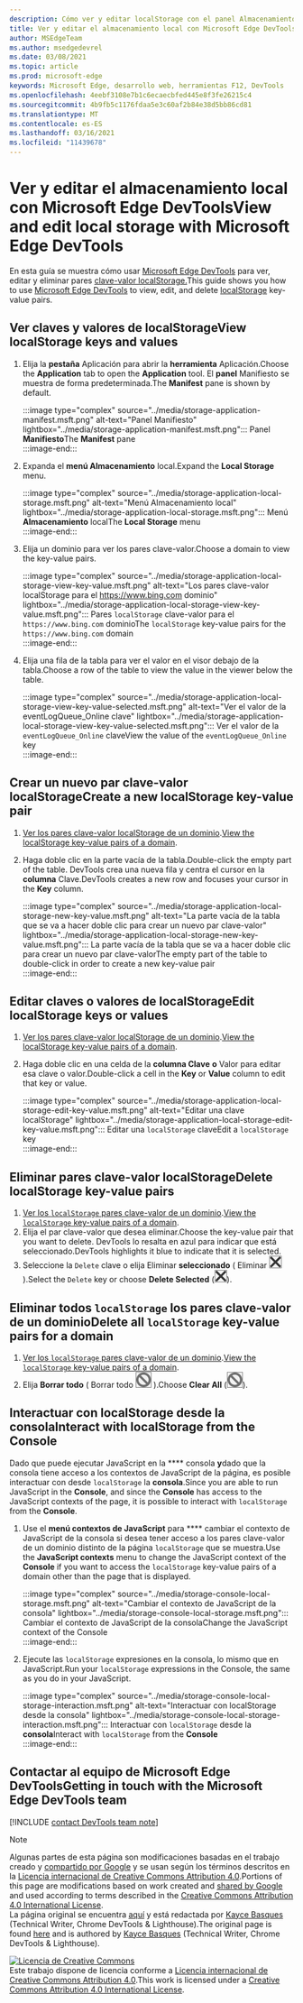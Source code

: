 ```yaml
---
description: Cómo ver y editar localStorage con el panel Almacenamiento local y la consola.
title: Ver y editar el almacenamiento local con Microsoft Edge DevTools
author: MSEdgeTeam
ms.author: msedgedevrel
ms.date: 03/08/2021
ms.topic: article
ms.prod: microsoft-edge
keywords: Microsoft Edge, desarrollo web, herramientas F12, DevTools
ms.openlocfilehash: 4eebf3108e7b1c6ecaecbfed445e8f3fe26215c4
ms.sourcegitcommit: 4b9fb5c1176fdaa5e3c60af2b84e38d5bb86cd81
ms.translationtype: MT
ms.contentlocale: es-ES
ms.lasthandoff: 03/16/2021
ms.locfileid: "11439678"
---
```

<!-- Copyright Kayce Basques 

   Licensed under the Apache License, Version 2.0 (the "License");
   you may not use this file except in compliance with the License.
   You may obtain a copy of the License at

       https://www.apache.org/licenses/LICENSE-2.0

   Unless required by applicable law or agreed to in writing, software
   distributed under the License is distributed on an "AS IS" BASIS,
   WITHOUT WARRANTIES OR CONDITIONS OF ANY KIND, either express or implied.
   See the License for the specific language governing permissions and
   limitations under the License.  -->  

# <a name="view-and-edit-local-storage-with-microsoft-edge-devtools"></a><span data-ttu-id="d0486-104">Ver y editar el almacenamiento local con Microsoft Edge DevTools</span><span class="sxs-lookup"><span data-stu-id="d0486-104">View and edit local storage with Microsoft Edge DevTools</span></span>  

<span data-ttu-id="d0486-105">En esta guía se muestra cómo usar [Microsoft Edge DevTools][MicrosoftEdgeDevTools] para ver, editar y eliminar pares [clave-valor localStorage.][MDNWindowsLocalStorage]</span><span class="sxs-lookup"><span data-stu-id="d0486-105">This guide shows you how to use [Microsoft Edge DevTools][MicrosoftEdgeDevTools] to view, edit, and delete [localStorage][MDNWindowsLocalStorage] key-value pairs.</span></span>  

## <a name="view-localstorage-keys-and-values"></a><span data-ttu-id="d0486-106">Ver claves y valores de localStorage</span><span class="sxs-lookup"><span data-stu-id="d0486-106">View localStorage keys and values</span></span>  

1.  <span data-ttu-id="d0486-107">Elija la **pestaña** Aplicación para abrir la **herramienta** Aplicación.</span><span class="sxs-lookup"><span data-stu-id="d0486-107">Choose the **Application** tab to open the **Application** tool.</span></span>  <span data-ttu-id="d0486-108">El **panel** Manifiesto se muestra de forma predeterminada.</span><span class="sxs-lookup"><span data-stu-id="d0486-108">The **Manifest** pane is shown by default.</span></span>  
    
    :::image type="complex" source="../media/storage-application-manifest.msft.png" alt-text="Panel Manifiesto" lightbox="../media/storage-application-manifest.msft.png":::
       <span data-ttu-id="d0486-110">Panel **Manifiesto**</span><span class="sxs-lookup"><span data-stu-id="d0486-110">The **Manifest** pane</span></span>  
    :::image-end:::  
    
1.  <span data-ttu-id="d0486-111">Expanda el **menú Almacenamiento** local.</span><span class="sxs-lookup"><span data-stu-id="d0486-111">Expand the **Local Storage** menu.</span></span>  
    
    :::image type="complex" source="../media/storage-application-local-storage.msft.png" alt-text="Menú Almacenamiento local" lightbox="../media/storage-application-local-storage.msft.png":::
       <span data-ttu-id="d0486-113">Menú **Almacenamiento** local</span><span class="sxs-lookup"><span data-stu-id="d0486-113">The **Local Storage** menu</span></span>  
    :::image-end:::  
    
1.  <span data-ttu-id="d0486-114">Elija un dominio para ver los pares clave-valor.</span><span class="sxs-lookup"><span data-stu-id="d0486-114">Choose a domain to view the key-value pairs.</span></span>  
    
    :::image type="complex" source="../media/storage-application-local-storage-view-key-value.msft.png" alt-text="Los pares clave-valor localStorage para el https://www.bing.com dominio" lightbox="../media/storage-application-local-storage-view-key-value.msft.png":::
       <span data-ttu-id="d0486-116">Pares `localStorage` clave-valor para el `https://www.bing.com` dominio</span><span class="sxs-lookup"><span data-stu-id="d0486-116">The `localStorage` key-value pairs for the `https://www.bing.com` domain</span></span>  
    :::image-end:::  
    
1.  <span data-ttu-id="d0486-117">Elija una fila de la tabla para ver el valor en el visor debajo de la tabla.</span><span class="sxs-lookup"><span data-stu-id="d0486-117">Choose a row of the table to view the value in the viewer below the table.</span></span>  
    
    :::image type="complex" source="../media/storage-application-local-storage-view-key-value-selected.msft.png" alt-text="Ver el valor de la eventLogQueue_Online clave" lightbox="../media/storage-application-local-storage-view-key-value-selected.msft.png":::
       <span data-ttu-id="d0486-119">Ver el valor de la `eventLogQueue_Online` clave</span><span class="sxs-lookup"><span data-stu-id="d0486-119">View the value of the `eventLogQueue_Online` key</span></span>  
    :::image-end:::  
    
## <a name="create-a-new-localstorage-key-value-pair"></a><span data-ttu-id="d0486-120">Crear un nuevo par clave-valor localStorage</span><span class="sxs-lookup"><span data-stu-id="d0486-120">Create a new localStorage key-value pair</span></span>  

1.  <span data-ttu-id="d0486-121">[Ver los pares clave-valor localStorage de un dominio](#view-localstorage-keys-and-values).</span><span class="sxs-lookup"><span data-stu-id="d0486-121">[View the localStorage key-value pairs of a domain](#view-localstorage-keys-and-values).</span></span>  
1.  <span data-ttu-id="d0486-122">Haga doble clic en la parte vacía de la tabla.</span><span class="sxs-lookup"><span data-stu-id="d0486-122">Double-click the empty part of the table.</span></span>  <span data-ttu-id="d0486-123">DevTools crea una nueva fila y centra el cursor en la **columna** Clave.</span><span class="sxs-lookup"><span data-stu-id="d0486-123">DevTools creates a new row and focuses your cursor in the **Key** column.</span></span>  
    
    :::image type="complex" source="../media/storage-application-local-storage-new-key-value.msft.png" alt-text="La parte vacía de la tabla que se va a hacer doble clic para crear un nuevo par clave-valor" lightbox="../media/storage-application-local-storage-new-key-value.msft.png":::
       <span data-ttu-id="d0486-125">La parte vacía de la tabla que se va a hacer doble clic para crear un nuevo par clave-valor</span><span class="sxs-lookup"><span data-stu-id="d0486-125">The empty part of the table to double-click in order to create a new key-value pair</span></span>  
    :::image-end:::  
    
## <a name="edit-localstorage-keys-or-values"></a><span data-ttu-id="d0486-126">Editar claves o valores de localStorage</span><span class="sxs-lookup"><span data-stu-id="d0486-126">Edit localStorage keys or values</span></span>  

1.  <span data-ttu-id="d0486-127">[Ver los pares clave-valor localStorage de un dominio](#view-localstorage-keys-and-values).</span><span class="sxs-lookup"><span data-stu-id="d0486-127">[View the localStorage key-value pairs of a domain](#view-localstorage-keys-and-values).</span></span>  
1.  <span data-ttu-id="d0486-128">Haga doble clic en una celda de la **columna Clave** **o** Valor para editar esa clave o valor.</span><span class="sxs-lookup"><span data-stu-id="d0486-128">Double-click a cell in the **Key** or **Value** column to edit that key or value.</span></span>  
    
    :::image type="complex" source="../media/storage-application-local-storage-edit-key-value.msft.png" alt-text="Editar una clave localStorage" lightbox="../media/storage-application-local-storage-edit-key-value.msft.png":::
       <span data-ttu-id="d0486-130">Editar una `localStorage` clave</span><span class="sxs-lookup"><span data-stu-id="d0486-130">Edit a `localStorage` key</span></span>  
    :::image-end:::  
    
## <a name="delete-localstorage-key-value-pairs"></a><span data-ttu-id="d0486-131">Eliminar pares clave-valor localStorage</span><span class="sxs-lookup"><span data-stu-id="d0486-131">Delete localStorage key-value pairs</span></span>  

1.  <span data-ttu-id="d0486-132">[Ver los `localStorage` pares clave-valor de un dominio](#view-localstorage-keys-and-values).</span><span class="sxs-lookup"><span data-stu-id="d0486-132">[View the `localStorage` key-value pairs of a domain](#view-localstorage-keys-and-values).</span></span>  
1.  <span data-ttu-id="d0486-133">Elija el par clave-valor que desea eliminar.</span><span class="sxs-lookup"><span data-stu-id="d0486-133">Choose the key-value pair that you want to delete.</span></span>  <span data-ttu-id="d0486-134">DevTools lo resalta en azul para indicar que está seleccionado.</span><span class="sxs-lookup"><span data-stu-id="d0486-134">DevTools highlights it blue to indicate that it is selected.</span></span>  
1.  <span data-ttu-id="d0486-135">Seleccione la `Delete` clave o elija Eliminar **seleccionado** \( Eliminar ![ seleccionado ](../media/delete-icon.msft.png) \).</span><span class="sxs-lookup"><span data-stu-id="d0486-135">Select the `Delete` key or choose **Delete Selected** \(![Delete Selected](../media/delete-icon.msft.png)\).</span></span>  
    
## <a name="delete-all-localstorage-key-value-pairs-for-a-domain"></a><span data-ttu-id="d0486-136">Eliminar todos `localStorage` los pares clave-valor de un dominio</span><span class="sxs-lookup"><span data-stu-id="d0486-136">Delete all `localStorage` key-value pairs for a domain</span></span>  

1.  <span data-ttu-id="d0486-137">[Ver los `localStorage` pares clave-valor de un dominio](#view-localstorage-keys-and-values).</span><span class="sxs-lookup"><span data-stu-id="d0486-137">[View the `localStorage` key-value pairs of a domain](#view-localstorage-keys-and-values).</span></span>  
1.  <span data-ttu-id="d0486-138">Elija **Borrar todo** \( Borrar todo ![ ](../media/clear-icon.msft.png) \).</span><span class="sxs-lookup"><span data-stu-id="d0486-138">Choose **Clear All** \(![Clear All](../media/clear-icon.msft.png)\).</span></span>  
    
## <a name="interact-with-localstorage-from-the-console"></a><span data-ttu-id="d0486-139">Interactuar con localStorage desde la consola</span><span class="sxs-lookup"><span data-stu-id="d0486-139">Interact with localStorage from the Console</span></span>  

<span data-ttu-id="d0486-140">Dado que puede ejecutar JavaScript en la \*\*\*\* consola **y**dado que la consola tiene acceso a los contextos de JavaScript de la página, es posible interactuar con desde `localStorage` la **consola**.</span><span class="sxs-lookup"><span data-stu-id="d0486-140">Since you are able to run JavaScript in the **Console**, and since the **Console** has access to the JavaScript contexts of the page, it is possible to interact with `localStorage` from the **Console**.</span></span>  

1.  <span data-ttu-id="d0486-141">Use el **menú contextos de JavaScript** para \*\*\*\* cambiar el contexto de JavaScript de la consola si desea tener acceso a los pares clave-valor de un dominio distinto de la página `localStorage` que se muestra.</span><span class="sxs-lookup"><span data-stu-id="d0486-141">Use the **JavaScript contexts** menu to change the JavaScript context of the **Console** if you want to access the `localStorage` key-value pairs of a domain other than the page that is displayed.</span></span>  
    
    :::image type="complex" source="../media/storage-console-local-storage.msft.png" alt-text="Cambiar el contexto de JavaScript de la consola" lightbox="../media/storage-console-local-storage.msft.png":::
       <span data-ttu-id="d0486-143">Cambiar el contexto de JavaScript de la consola</span><span class="sxs-lookup"><span data-stu-id="d0486-143">Change the JavaScript context of the Console</span></span>  
    :::image-end:::  
    
1.  <span data-ttu-id="d0486-144">Ejecute las `localStorage` expresiones en la consola, lo mismo que en JavaScript.</span><span class="sxs-lookup"><span data-stu-id="d0486-144">Run your `localStorage` expressions in the Console, the same as you do in your JavaScript.</span></span>  
    
    :::image type="complex" source="../media/storage-console-local-storage-interaction.msft.png" alt-text="Interactuar con localStorage desde la consola" lightbox="../media/storage-console-local-storage-interaction.msft.png":::
       <span data-ttu-id="d0486-146">Interactuar con `localStorage` desde la **consola**</span><span class="sxs-lookup"><span data-stu-id="d0486-146">Interact with `localStorage` from the **Console**</span></span>  
    :::image-end:::  
    
## <a name="getting-in-touch-with-the-microsoft-edge-devtools-team"></a><span data-ttu-id="d0486-147">Contactar al equipo de Microsoft Edge DevTools</span><span class="sxs-lookup"><span data-stu-id="d0486-147">Getting in touch with the Microsoft Edge DevTools team</span></span>  

[!INCLUDE [contact DevTools team note](../includes/contact-devtools-team-note.md)]  

<!-- links -->  

[MicrosoftEdgeDevTools]: ../../devtools-guide-chromium/index.md "Herramientas para desarrolladores de Microsoft Edge (Chromium) | Microsoft Docs"  

[MDNWindowsLocalStorage]: https://developer.mozilla.org/docs/Web/API/Window/localStorage "Window.localStorage | MDN"  

> [!NOTE]
> <span data-ttu-id="d0486-150">Algunas partes de esta página son modificaciones basadas en el trabajo creado y [compartido por Google][GoogleSitePolicies] y se usan según los términos descritos en la [Licencia internacional de Creative Commons Attribution 4.0][CCA4IL].</span><span class="sxs-lookup"><span data-stu-id="d0486-150">Portions of this page are modifications based on work created and [shared by Google][GoogleSitePolicies] and used according to terms described in the [Creative Commons Attribution 4.0 International License][CCA4IL].</span></span>  
> <span data-ttu-id="d0486-151">La página original se encuentra [aquí](https://developers.google.com/web/tools/chrome-devtools/storage/localstorage) y está redactada por [Kayce Basques][KayceBasques] \(Technical Writer, Chrome DevTools \& Lighthouse\).</span><span class="sxs-lookup"><span data-stu-id="d0486-151">The original page is found [here](https://developers.google.com/web/tools/chrome-devtools/storage/localstorage) and is authored by [Kayce Basques][KayceBasques] \(Technical Writer, Chrome DevTools \& Lighthouse\).</span></span>  

[![Licencia de Creative Commons][CCby4Image]][CCA4IL]  
<span data-ttu-id="d0486-153">Este trabajo dispone de licencia conforme a [Licencia internacional de Creative Commons Attribution 4.0][CCA4IL].</span><span class="sxs-lookup"><span data-stu-id="d0486-153">This work is licensed under a [Creative Commons Attribution 4.0 International License][CCA4IL].</span></span>  

[CCA4IL]: https://creativecommons.org/licenses/by/4.0  
[CCby4Image]: https://i.creativecommons.org/l/by/4.0/88x31.png  
[GoogleSitePolicies]: https://developers.google.com/terms/site-policies  
[KayceBasques]: https://developers.google.com/web/resources/contributors/kaycebasques  
